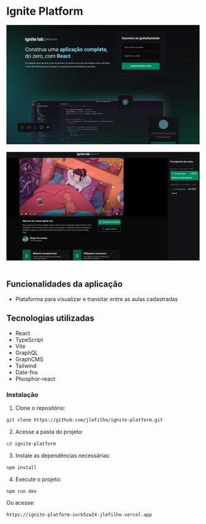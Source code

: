 # Ignite Platform

<img src="./example-2.png" /> <br/> <br/>
<img src="./example.png" /> <br/> <br/>

## Funcionalidades da aplicação
- Plataforma para visualizar e transitar entre as aulas cadastradas

## Tecnologias utilizadas
- React
- TypeScript
- Vite
- GraphQL
- GraphCMS
- Tailwind
- Date-fns
- Phosphor-react

### Instalação
1. Clone o repositório:

```bash
git clone https://github.com/jlefilho/ignite-platform.git
```

2. Acesse a pasta do projeto:

```bash
cd ignite-platform
```

3. Instale as dependências necessárias:

```bash
npm install
```

4. Execute o projeto:

```bash
npm run dev
```

Ou acesse:

```bash
https://ignite-platform-iurk5zw24-jlefilho.vercel.app
```